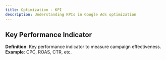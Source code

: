 ```yaml
---
title: Optimization - KPI
description: Understanding KPIs in Google Ads optimization
---
```


## Key Performance Indicator
**Definition**: Key performance indicator to measure campaign effectiveness.  
**Example**: CPC, ROAS, CTR, etc.